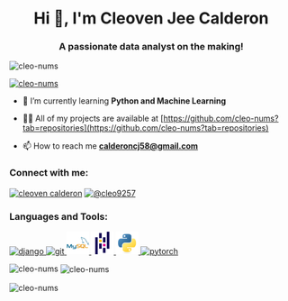 <h1 align="center">Hi 👋, I'm Cleoven Jee Calderon</h1>
<h3 align="center">A passionate data analyst on the making!</h3>

<p align="left"> <img src="https://komarev.com/ghpvc/?username=cleo-nums&label=Profile%20views&color=37ff80&style=plastic" alt="cleo-nums" /> </p>

<p align="left"> <a href="https://github.com/ryo-ma/github-profile-trophy"><img src="https://github-profile-trophy.vercel.app/?username=cleo-nums" alt="cleo-nums" /></a> </p>

- 🌱 I’m currently learning **Python and Machine Learning**

- 👨‍💻 All of my projects are available at [https://github.com/cleo-nums?tab=repositories](https://github.com/cleo-nums?tab=repositories)

- 📫 How to reach me **calderoncj58@gmail.com**

<h3 align="left">Connect with me:</h3>
<p align="left">
<a href="https://fb.com/cleoven calderon" target="blank"><img align="center" src="https://raw.githubusercontent.com/rahuldkjain/github-profile-readme-generator/master/src/images/icons/Social/facebook.svg" alt="cleoven calderon" height="30" width="40" /></a>
<a href="https://www.youtube.com/c/@cleo9257" target="blank"><img align="center" src="https://raw.githubusercontent.com/rahuldkjain/github-profile-readme-generator/master/src/images/icons/Social/youtube.svg" alt="@cleo9257" height="30" width="40" /></a>
</p>

<h3 align="left">Languages and Tools:</h3>
<p align="left"> <a href="https://www.djangoproject.com/" target="_blank" rel="noreferrer"> <img src="https://cdn.worldvectorlogo.com/logos/django.svg" alt="django" width="40" height="40"/> </a> <a href="https://git-scm.com/" target="_blank" rel="noreferrer"> <img src="https://www.vectorlogo.zone/logos/git-scm/git-scm-icon.svg" alt="git" width="40" height="40"/> </a> <a href="https://www.mysql.com/" target="_blank" rel="noreferrer"> <img src="https://raw.githubusercontent.com/devicons/devicon/master/icons/mysql/mysql-original-wordmark.svg" alt="mysql" width="40" height="40"/> </a> <a href="https://pandas.pydata.org/" target="_blank" rel="noreferrer"> <img src="https://raw.githubusercontent.com/devicons/devicon/2ae2a900d2f041da66e950e4d48052658d850630/icons/pandas/pandas-original.svg" alt="pandas" width="40" height="40"/> </a> <a href="https://www.python.org" target="_blank" rel="noreferrer"> <img src="https://raw.githubusercontent.com/devicons/devicon/master/icons/python/python-original.svg" alt="python" width="40" height="40"/> </a> <a href="https://pytorch.org/" target="_blank" rel="noreferrer"> <img src="https://www.vectorlogo.zone/logos/pytorch/pytorch-icon.svg" alt="pytorch" width="40" height="40"/> </a> </p>

<p><img align="left" src="https://github-readme-stats.vercel.app/api/top-langs?username=cleo-nums&show_icons=true&title_color=ffffff&text_color=ffffff&bg_color=37ff80&locale=en&layout=compact" alt="cleo-nums" /></p>

<p>&nbsp;<img align="center" src="https://github-readme-stats.vercel.app/api?username=cleo-nums&show_icons=true&title_color=ffffff&text_color=ffffff&bg_color=37ff80&locale=en" alt="cleo-nums" /></p>

<p><img align="center" src="https://github-readme-streak-stats.herokuapp.com/?user=cleo-nums&" alt="cleo-nums" /></p>

